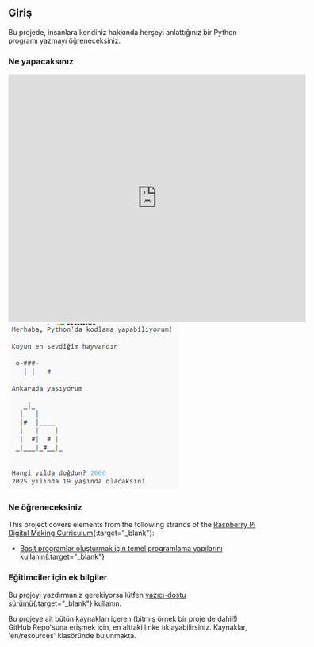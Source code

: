 ## Giriş

Bu projede, insanlara kendiniz hakkında herşeyi anlattığınız bir Python programı yazmayı öğreneceksiniz.

### Ne yapacaksınız

<div class="trinket">
  <iframe src="https://trinket.io/embed/python/a1f663ae0d?outputOnly=true&start=result" width="600" height="500" frameborder="0" marginwidth="0" marginheight="0" allowfullscreen>
  </iframe>
  <img src="images/me-final.png">
</div>

### Ne öğreneceksiniz

This project covers elements from the following strands of the [Raspberry Pi Digital Making Curriculum](https://rpf.io/curriculum){:target="_blank"}:

+ [Basit programlar oluşturmak için temel programlama yapılarını kullanın](https://www.raspberrypi.org/curriculum/programming/creator){:target="_blank"}

### Eğitimciler için ek bilgiler

Bu projeyi yazdırmanız gerekiyorsa lütfen [yazıcı-dostu sürümü](https://projects.raspberrypi.org/en/projects/about-me/print){:target="_blank"} kullanın.

Bu projeye ait bütün kaynakları içeren (bitmiş örnek bir proje de dahil!) GitHub Repo'suna erişmek için, en alttaki linke tıklayabilirsiniz. Kaynaklar, 'en/resources' klasöründe bulunmakta.